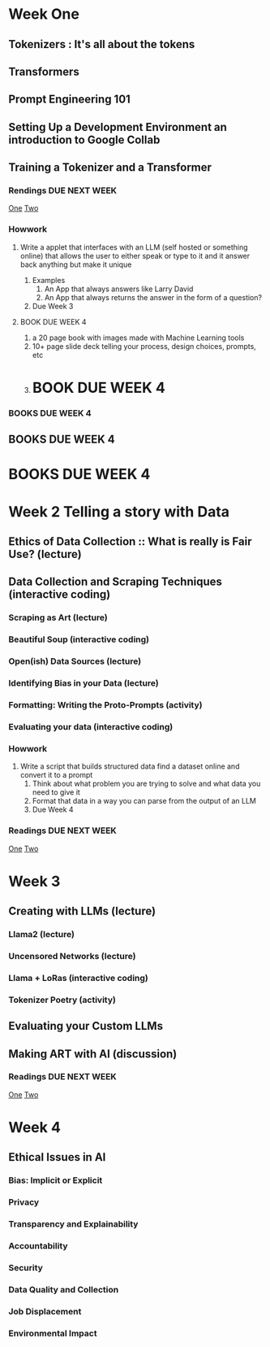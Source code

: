 # Week One
## Tokenizers : It's all about the tokens
## Transformers 
## Prompt Engineering 101
## Setting Up a Development Environment an introduction to Google Collab
## Training a Tokenizer and a Transformer 

### Rendings DUE NEXT WEEK
[One](readings\program-give-ai-ethics-sometimes.pdf)
[Two](readings\Scrapism-A-Manifesto.pdf)

### Howwork
1. Write a applet that interfaces with an LLM (self hosted or something online) that allows the user to either speak or type to it and it answer back anything but make it unique
   1. Examples 
      1. An App that always answers like Larry David
      2. An App that always returns the answer in the form of a question?
   2. Due Week 3
   
2. BOOK DUE WEEK 4
   1. a 20 page book with images made with Machine Learning tools
   2. 10+ page slide deck telling your process, design choices, prompts, etc
   3. # BOOK DUE WEEK 4

### BOOKS DUE WEEK 4
## BOOKS DUE WEEK 4
# BOOKS DUE WEEK 4

# Week 2 Telling a story with Data
## Ethics of Data Collection :: What is really is Fair Use?   (lecture)
## Data Collection and Scraping Techniques  (interactive coding)
### Scraping as Art  (lecture)
### Beautiful Soup (interactive coding)
### Open(ish) Data Sources  (lecture)
### Identifying Bias in your Data  (lecture)
### Formatting: Writing the Proto-Prompts (activity)
### Evaluating your data (interactive coding)

### Howwork
1. Write a script that builds structured data find a dataset online and convert it to a prompt
   1. Think about what problem you are trying to solve and what data you need to give it
   2. Format that data in a way you can parse from the output of an LLM
   3. Due Week 4

### Readings DUE NEXT WEEK
[One](readings\anthropic-ai-chatbots-ethics.pdf)
[Two](readings\philosophy-artificial-intelligence-responsibility-gap.pdf)

# Week 3
## Creating with LLMs (lecture)
### Llama2 (lecture)
### Uncensored Networks (lecture)
### Llama + LoRas (interactive coding)
### Tokenizer Poetry (activity)
## Evaluating your Custom LLMs
## Making ART with AI (discussion)

### Readings DUE NEXT WEEK
[One](readings\ethical-concerns-mount-as-ai-takes-bigger-decision-making-role.pdf)
[Two](readings\TCMJ-32-339.pdf)

# Week 4
## Ethical Issues in AI
### Bias: Implicit or Explicit
### Privacy
### Transparency and Explainability
### Accountability
### Security
### Data Quality and Collection
### Job Displacement
### Environmental Impact